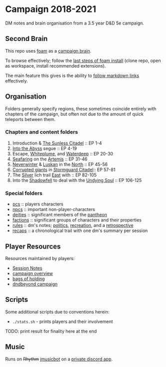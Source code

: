 # Campaign 2018-2021
DM notes and brain organisation from a 3.5 year D&D 5e campaign.

## Second Brain
This repo uses [foam](https://foambubble.github.io/foam/) as a [campaign brain](https://clux.github.io/probes/post/2020-09-27-second-brain/).

To browse effectively; follow the [last steps of foam install](https://foambubble.github.io/foam/#getting-started) (clone repo, open as workspace, install recommended extensions).

The main feature this gives is the ability to [follow markdown links](https://marketplace.visualstudio.com/items?itemName=tchayen.markdown-links) effectively.

## Organisation
Folders generally specify regions, these sometimes coincide entirely with chapters of the campaign, but often not due to the amount of quick teleports between them.

### Chapters and content folders

1. Introduction & [The Sunless Citadel](./waterdeep/sunless-citadel.md) :: EP 1-4
2. [Into the Abyss](./underdark) segue :: EP 4-19
3. Escape, [Whiteplume](./whiteplume), and [Waterdeep](./waterdeep/waterdeep.md) :: EP 20-30
4. [Seafaring](./seaofbones) on the [Artemis](./seaofbones/artemis.md) :: EP 31-46
5. [Neverwinter](./north/neverwinter.md) & [Luskan](./north/luskan.md) in the [North](./north) :: EP 45-56
6. [Corrupted giants](./spine) in [Stormguard Citadel](./spine/stormguard-citadel.md):: EP 57-81
7. The [Silver](./factions/silver-helix.md) lich trail [East](./east) with :: EP 82-105
8. Into the [Shadowfell](./planar/shadowfell.md) to deal with the [Undying Soul](./factions/undying-soul.md) :: EP 106-125

### Special folders

- [pcs](./pcs) :: players characters
- [npcs](./npcs) :: important non-player-characters
- [deities](./deities) :: significant members of the [pantheon](./deities/pantheon.md)
- [factions](./factions) :: significant groups of characters and their properties
- [rules](./rules) :: dm's notes; [politics](./rules/politics.md), [recreation](./rules/recreation.md), and a [retrospective](./rules/retrospective.md)
- [recaps](./recaps) :: a chronological trail with one dm's summary per session

## Player Resources
Resources maintained by players:

- [Session Notes](https://paper.dropbox.com/doc/Session-Notes-0oWR0cmuMrCW4LKxswa5n)
- [campaign overview](https://paper.dropbox.com/doc/Underdark-Underhandedness-ChiGXnq0KQmXRT80U5E52)
- [bags of holding](https://paper.dropbox.com/doc/Bag-of-Holding-hGxQwKOHsxgVkM1sjQnrX)
- [dndbeyond campaign](https://www.dndbeyond.com/campaigns/156017)

## Scripts
Some additional scripts due to conventions herein:

- `./stats.sh` - prints players and their involvement

TODO: print result for finality here at the end

## Music
Runs on ~~Rhythm~~ [jmusicbot](https://github.com/jagrosh/MusicBot) on a [private discord app](https://discord.com/developers/applications/890319108846006333).
